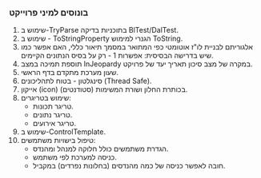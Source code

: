 ### בונוסים למיני פרוייקט

1. שימוש ב-TryParse בתוכניות בדיקה BlTest/DalTest.
2. שימוש ב - ToStringProperty הגנרי למימוש ToString.
3. אלגוריתם לבניית לו"ז אוטומטי כפי המתואר במסמך תיאור כללי, האם אפשר כמו שיש בדרישה הבסיסית: אפשרות 1 - רק על בסיס הנתונים הקיימים.
4. תוספת תמיכה במצב InJeopardy במקרה של מצב סיכון תאריך יעד של פרויקט.
5. שעון מערכת מתקדם בדף הראשי.
6. סינגלטון - בטוח לתהליכונים (Thread Safe).
7. אייקון (icon) בכותרת החלון ושורת המשימות (סטודנטים).
8. שימוש בטריגרים:
    - טריגר תכונות.
    - טריגר נתונים.
    - טריגר אירועים.
9. שימוש ב-ControlTemplate.
10. טיפול בישויות משתמשים:
    - הגדרת משתמשים כולל חלוקה למנהל ומהנדס.
    - כניסה למערכת לפי משתמש.
    - חובה לאפשר כניסה של כמה מהנדסים (בחלונות נפרדים) במקביל.
